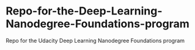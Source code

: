 # Repo-for-the-Deep-Learning-Nanodegree-Foundations-program
Repo for the Udacity Deep Learning Nanodegree Foundations program
